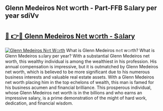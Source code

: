 ## Glenn Medeiros N𝚎t w𝚘rth - Part-FFB S𝚊lary per year sdiVv

# <h2><a href="http://gc2n4y.nevu.top/?p=Glenn+Medeiros">🔗 👉🔴 Glenn Medeiros N𝚎t w𝚘rth - S𝚊lary</a></h2>

[![Glenn Medeiros N𝚎t W𝚘rth](https://i.imgur.com/Oavwk0R.jpeg)](http://gc2n4y.nevu.top/?p=Glenn+Medeiros)
What is Glenn Medeiros n𝚎t w𝚘rth? What is Glenn Medeiros s𝚊lary per year?
With a substantial Glenn Medeiros net worth, this wealthy individual is among the wealthiest in his profession. His annual compensation is impressive, but it is outmatched by Glenn Medeiros net worth, which is believed to be more significant due to his numerous business interests and valuable real estate assets. With a Glenn Medeiros net worth placing him in the top echelons of wealth, this man is famed for his business acumen and financial brilliance. This prosperous individual, whose Glenn Medeiros net worth is in the billions and who earns an impressive salary, is a prime demonstration of the might of hard work, dedication, and financial wisdom.
